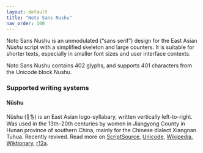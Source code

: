 ```yaml
---
layout: default
title: "Noto Sans Nushu"
nav_order: 100
---
```

Noto Sans Nushu is an unmodulated (“sans serif”) design for the East Asian _Nüshu_ script with a simplified skeleton and large counters. It is suitable for shorter texts, especially in smaller font sizes and user interface contexts. 

Noto Sans Nushu contains 402 glyphs, and supports 401 characters from the Unicode block Nushu.


### Supported writing systems


#### Nüshu

Nüshu (<span class='autonym'>𛆁𛈬‎</span>) is an East Asian logo-syllabary, written vertically left-to-right. Was used in the 13th–20th centuries by women in Jiangyong County in Hunan province of southern China, mainly for the Chinese dialect Xiangnan Tuhua. Recently revived. Read more on [ScriptSource](https://scriptsource.org/scr/Nshu), [Unicode](https://www.unicode.org/versions/Unicode13.0.0/ch18.pdf#G42061), [Wikipedia](https://en.wikipedia.org/wiki/ISO_15924:Nshu), [Wiktionary](https://en.wiktionary.org/wiki/Category:Nushu_script), [r12a](https://r12a.github.io/scripts/links?iso=Nshu).

